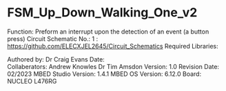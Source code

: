 FSM_Up_Down_Walking_One_v2
===================================

Function:               Preform an interrupt upon the detection of an event (a button press)
Circuit Schematic No.:  1 : https://github.com/ELECXJEL2645/Circuit_Schematics
Required Libraries:     

Authored by:            Dr Craig Evans
Date:                   
Collaberators:          Andrew Knowles
                        Dr Tim Amsdon
Version:                1.0
Revision Date:          02/2023 
MBED Studio Version:    1.4.1
MBED OS Version:        6.12.0
Board:	                NUCLEO L476RG
